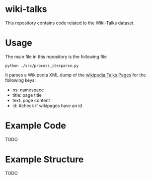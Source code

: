 # wiki-talks

This repository contains code related to the Wiki-Talks dataset.

# Usage

The main file in this repository is the following file

```
python ./src/process_iterparse.py
```
 
It parses a Wikipedia XML dump of the [wikipedia Talks Pages](https://en.wikipedia.org/wiki/Help:Talk_pages) for the following keys:
- ns: namespace
- title: page title
- text: page content
- id: #check if wikipages have an id 


# Example Code

TODO

# Example Structure

TODO